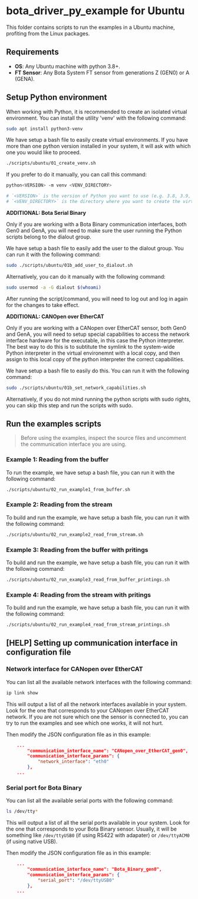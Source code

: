 # bota_driver_py_example for Ubuntu
This folder contains scripts to run the examples in a Ubuntu machine, profiting from the Linux packages.

## Requirements
- **OS**: Any Ubuntu machine with python 3.8+.
- **FT Sensor**: Any Bota System FT sensor from generations Z (GEN0) or A (GENA).

## Setup Python environment 
When working with Python, it is recommended to create an isolated virtual environment. You can install the utility 'venv' with the following command:

```bash
sudo apt install python3-venv
```
We have setup a bash file to easily create virtual environments. 
If you have more than one python version installed in your system, it will ask with which one you would like to proceed.

```bash
./scripts/ubuntu/01_create_venv.sh 
```

If you prefer to do it manually, you can call this command:

```bash
python<VERSION> -m venv <VENV_DIRECTORY>

# `<VERSION>` is the version of Python you want to use (e.g. 3.8, 3.9, etc.) 
# `<VENV_DIRECTORY>` is the directory where you want to create the virtual environment.
```

**ADDITIONAL: Bota Serial Binary** 

Only if you are working with a Bota Binary communication interfaces, both Gen0 and GenA, you will need to make sure the user running the Python scripts belong to the dialout group. 

We have setup a bash file to easily add the user to the dialout group. You can run it with the following command:

```bash
sudo ./scripts/ubuntu/01b_add_user_to_dialout.sh 
```

Alternatively, you can do it manually with the following command:

```bash
sudo usermod -a -G dialout $(whoami)
```

After running the script/command, you will need to log out and log in again for the changes to take effect.

**ADDITIONAL: CANOpen over EtherCAT** 

Only if you are working with a CANopen over EtherCAT sensor, both Gen0 and GenA, you will need to setup special capabilities to access the network interface hardware for the executable, in this case the Python interpreter. The best way to do this is to subtitute the symlink to the system-wide Python interpreter in the virtual environemnt with a local copy, and then assign to this local copy of the python interpreter the correct capabilities. 

We have setup a bash file to easily do this. You can run it with the following command:

```bash
sudo ./scripts/ubuntu/01b_set_network_capabilities.sh 
```

Alternatively, if you do not mind running the python scripts with sudo rights, you can skip this step and run the scripts with sudo.


## Run the examples scripts

> Before using the examples, inspect the source files and uncomment the communication interface you are using. 

### Example 1: Reading from the buffer

To run the example, we have setup a bash file, you can run it with the following command:

```bash
./scripts/ubuntu/02_run_example1_from_buffer.sh 
```

### Example 2: Reading from the stream

To build and run the example, we have setup a bash file, you can run it with the following command:

```bash
./scripts/ubuntu/02_run_example2_read_from_stream.sh 
```

### Example 3: Reading from the buffer with pritings

To build and run the example, we have setup a bash file, you can run it with the following command:

```bash
./scripts/ubuntu/02_run_example3_read_from_buffer_printings.sh 
```

### Example 4: Reading from the stream with pritings

To build and run the example, we have setup a bash file, you can run it with the following command:
```bash
./scripts/ubuntu/02_run_example4_read_from_stream_printings.sh 
```

## [HELP] Setting up communication interface in configuration file

### Network interface for CANopen over EtherCAT
You can list all the available network interfaces with the following command:

```bash
ip link show
```
This will output a list of all the network interfaces available in your system. Look for the one that corresponds to your CANopen over EtherCAT network. If you are not sure which one the sensor is connected to, you can try to run the examples and see which one works, it will not hurt.

Then modify the JSON configuration file as in this example:
```json
    ...
        "communication_interface_name": "CANopen_over_EtherCAT_gen0",
        "communication_interface_params": {
            "network_interface": "eth0"
        },
    ...
```

### Serial port for Bota Binary
You can list all the available serial ports with the following command:
```bash
ls /dev/tty*
```
This will output a list of all the serial ports available in your system. Look for the one that corresponds to your Bota Binary sensor. Usually, it will be something like `/dev/ttyUSB0` (if using RS422 with adapater) or `/dev/ttyACM0` (if using native USB). 

Then modify the JSON configuration file as in this example:
```json
    ...
        "communication_interface_name": "Bota_Binary_gen0",
        "communication_interface_params": {
            "serial_port": "/dev/ttyUSB0"
        },
    ...
```
